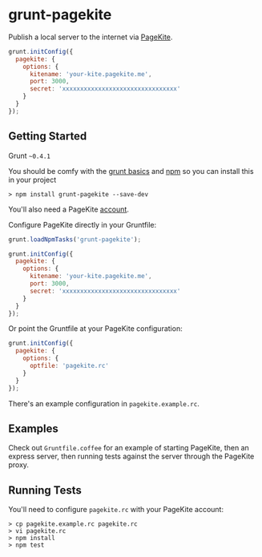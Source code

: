 grunt-pagekite
==============

Publish a local server to the internet via [PageKite](https://pagekite.net/).

```js
grunt.initConfig({
  pagekite: {
    options: {
      kitename: 'your-kite.pagekite.me',
      port: 3000,
      secret: 'xxxxxxxxxxxxxxxxxxxxxxxxxxxxxxxx'
    }
  }
});
```

Getting Started
------------------
Grunt `~0.4.1`

You should be comfy with the [grunt basics](http://gruntjs.com/getting-started) and [npm](https://npmjs.org/doc/README.html) so you can install this in your project

```shell
> npm install grunt-pagekite --save-dev
```

You'll also need a PageKite [account](https://pagekite.net/).

Configure PageKite directly in your Gruntfile:

```js
grunt.loadNpmTasks('grunt-pagekite');

grunt.initConfig({
  pagekite: {
    options: {
      kitename: 'your-kite.pagekite.me',
      port: 3000,
      secret: 'xxxxxxxxxxxxxxxxxxxxxxxxxxxxxxxx'
    }
  }
});
```

Or point the Gruntfile at your PageKite configuration:

```js
grunt.initConfig({
  pagekite: {
    options: {
      optfile: 'pagekite.rc'
    }
  }
});
```

There's an example configuration in `pagekite.example.rc`.

Examples
--------
Check out `Gruntfile.coffee` for an example of starting PageKite, then an express server, then running tests against the server through the PageKite proxy.

Running Tests
-------------

You'll need to configure `pagekite.rc` with your PageKite account:

```shell
> cp pagekite.example.rc pagekite.rc
> vi pagekite.rc
> npm install
> npm test
```